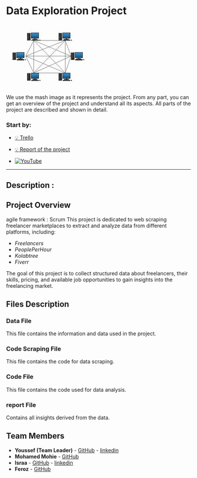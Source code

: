 # Data Exploration Project
![The main box](code%20Scrapping/img/mash.jpg)
---
We use the mash image as it represents the project. From any part, you can get an overview of the project and understand all its aspects. All parts of the project are described and shown in detail.

### Start by:
- [💡 Trello](https://trello.com/b/VIebsUqs/dep-project)
- [💡 Report of the project](https://trello.com/b/VIebsUqs/dep-project)

- [![YouTube](https://img.youtube.com/vi/EFmxPMdBqmU/0.jpg)](https://www.youtube.com/watch?v=EFmxPMdBqmU)


---
## Description : 
## Project Overview
agile framework : Scrum 
This project is dedicated to web scraping freelancer marketplaces to extract and analyze data from different platforms, including:  
- *Freelancers*  
- *PeoplePerHour*  
- *Kolabtree*  
- *Fiverr*  

The goal of this project is to collect structured data about freelancers, their skills, pricing, and available job opportunities to gain insights into the freelancing market.
## Files Description

### Data File
This file contains the information and data used in the project.

### Code Scraping File
This file contains the code for data scraping.

### Code File
This file contains the code used for data analysis.
### report File
Contains all insights derived from the data.

## Team Members

- **Youssef (Team Leader)** - [GitHub](https://github.com/youssefhusain) - [linkedin](https://www.linkedin.com/in/youssef-hessan-alghamry/)
- **Mohamed Mohie** - [GitHub](https://github.com/iDourgham)
- **Israa** - [GitHub](https://github.com/IsraaMohamedGaber) - [linkedin](https://www.linkedin.com/in/israa-mohamed-gaber-ab0364273/)
- **Feroz** - [GitHub](https://github.com/fayrouzmgalal)
